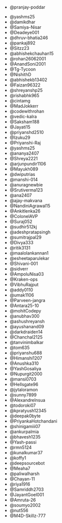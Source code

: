 * @pranjay-poddar
<!-- add contributor Github username below -->
<!-- * @ <GitHub Username> -->
* @yashms25
* @damikdhar
* @Samiya-Nisar
* @Deadeye001
* @dhruv-bhatia246
* @pankaj892
* @Sitzz23
* @abhishekchauhan15
* @rohan26062001
* @AnandSoni2001
* @Tg-Tycoon
* @NishithD
* @abhishekb13402
* @Faizan96322
* @shreyanshp25
* @rishabhk965
* @cintamg
* @MadJokkerr
* @codewithrohan
* @vedic-kalra
* @Saksham188
* @Jayati15
* @priyanshd2510
* @Izuku29
* @Priyanshi-Raj
* @yashms25
* @ananya2407
* @Shreya2221
* @arjunpundir1106
* @Mayukh089
* @dwiputrias
* @manshi-014
* @anuragnewbie
* @Srutiverma123
* @ana2407
* @ajay-makvana
* @NandiniAgrawal15
* @Ankitlenka26
* @ColonelAVP
* @Suraj052
* @sudhir512kj
* @adeshpratapsingh
* @sumitrajpal29
* @Divya333
* @ritik3131
* @maalolankannan1
* @esheetaparulekar 
* @Shivani-001
* @sidverr 
* @AmpoluNisa03
* @Kraken-ops
* @VibhuRajput
* @addy0110  
* @umak1106
* @Parveen-jangra 
* @Antara25-10
* @mohitCodepy
* @anubhav300
* @ashushreyansh
* @ayushanand09
* @darkdraiden14
* @Chanchal2125
* @tanvinimbalkar
* @tom635 
* @priyanshu688
* @Himanshi1207
* @Anushka310
* @YashGosaliya
* @Nupurgit2000
* @mansi0703 
* @Hellsgate96
* @jytaloramon
* @sunny7899 
* @AlexandreInsua 
* @todoroki07
* @kpratyush12345
* @deepak0byte
* @PriyankaHotchandani
* @shinigamiii07 
* @ankurpalmia
* @bhavesh1235
* @Yash-passi 
* @rmn5124
* @kunalkumar37
* @koffy1
* @deepsourcebot
* @Meaha7 
* @paliwalharsh
* @Chayan-11
* @riya1916
* @Samriddh2703
* @JayantGoel001
* @Amruta-26
* @soumyo2002
* @nut556
* @M4D-Skillz-777

